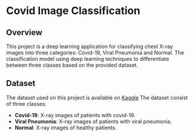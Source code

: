 # Covid Image Classification

## Overview

This project is a deep learning application for classifying chest X-ray images into three categories: Covid-19, Viral Pneumonia and Normal.
The classification model using deep learning techniques to differentiate between three classes based on the provided dataset.

## Dataset

The dataset used on this project is available on [Kaggle](https://www.kaggle.com/datasets/pranavraikokte/covid19-image-dataset)
The dataset consist of three classes:
- **Covid-19**: X-ray images of patients with covid-19.
- **Viral Pneumonia**: X-ray images of patients with viral pneumonia.
- **Normal**: X-ray images of healthy patients.

